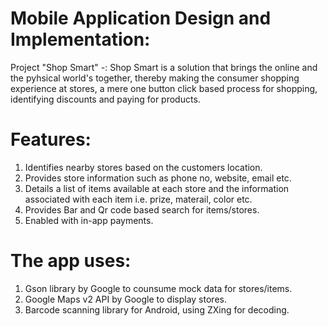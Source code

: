 # Mobile Application Design and Implementation:
Project "Shop Smart" -: Shop Smart is a solution that brings the online and the pyhsical world's together, thereby making the consumer shopping experience at stores, a mere one button click based process for shopping, identifying discounts and paying for products. 

# Features:
1) Identifies nearby stores based on the customers location.
2) Provides store information such as phone no, website, email etc.
3) Details a list of items available at each store and the information associated with each item i.e. prize, materail, color etc.
4) Provides Bar and Qr code based search for items/stores.
5) Enabled with in-app payments.

# The app uses:
1) Gson library by Google to counsume mock data for stores/items.
2) Google Maps v2 API by Google to display stores.
3) Barcode scanning library for Android, using ZXing for decoding.



